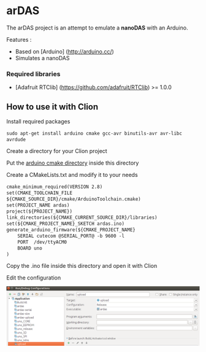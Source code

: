 # arDAS
The arDAS project is an attempt to emulate a **nanoDAS** with an Arduino.

Features :
* Based on [Arduino] (http://arduino.cc/)
* Simulates a nanoDAS

### Required libraries

* [Adafruit RTClib] (https://github.com/adafruit/RTClib) >= 1.0.0

## How to use it with Clion

Install required packages

    sudo apt-get install arduino cmake gcc-avr binutils-avr avr-libc avrdude
    
Create a directory for your Clion project

Put the [arduino cmake directory](https://github.com/queezythegreat/arduino-cmake) inside this directory

Create a CMakeLists.txt and modify it to your needs

    cmake_minimum_required(VERSION 2.8)
    set(CMAKE_TOOLCHAIN_FILE ${CMAKE_SOURCE_DIR}/cmake/ArduinoToolchain.cmake)
    set(PROJECT_NAME ardas)
    project(${PROJECT_NAME})
    link_directories(${CMAKE_CURRENT_SOURCE_DIR}/libraries)
    set(${CMAKE_PROJECT_NAME}_SKETCH ardas.ino)
    generate_arduino_firmware(${CMAKE_PROJECT_NAME}
        SERIAL cutecom @SERIAL_PORT@ -b 9600 -l
        PORT  /dev/ttyACM0
        BOARD uno
    )

Copy the .ino file inside this directory and open it with Clion

Edit the configuration

![](https://github.com/UMONS-GFA/ardas/blob/master/arduino-clion-config.png)

